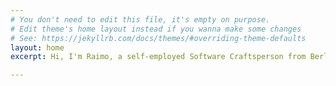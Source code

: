 ```yaml
---
# You don't need to edit this file, it's empty on purpose.
# Edit theme's home layout instead if you wanna make some changes
# See: https://jekyllrb.com/docs/themes/#overriding-theme-defaults
layout: home
excerpt: Hi, I'm Raimo, a self-employed Software Craftsperson from Berlin, Germany. I help companies build a culture suited to grow and empower people and have them enjoy their work. I also write code ;-)

---
```

